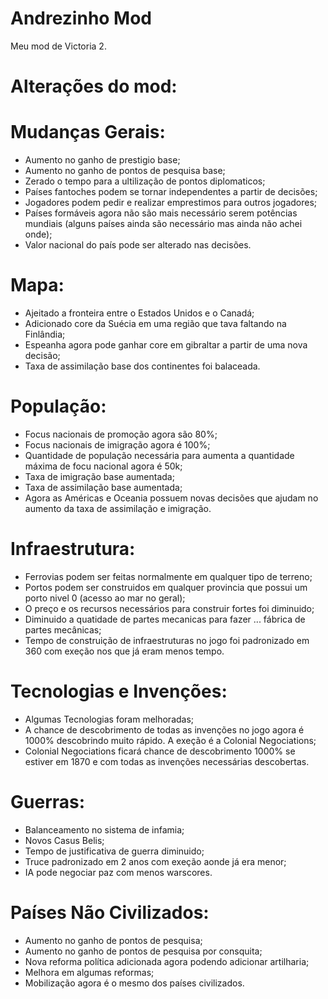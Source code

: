 # Andrezinho Mod

Meu mod de Victoria 2.

# Alterações do mod:

# Mudanças Gerais:

* Aumento no ganho de prestigio base;
* Aumento no ganho de pontos de pesquisa base;
* Zerado o tempo para a ultilização de pontos diplomaticos;
* Países fantoches podem se tornar independentes a partir de decisões;
* Jogadores podem pedir e realizar emprestimos para outros jogadores;
* Países formáveis agora não são mais necessário serem potências mundiais (alguns países ainda são necessário mas ainda não achei onde);
* Valor nacional do país pode ser alterado nas decisões.

# Mapa:

* Ajeitado a fronteira entre o Estados Unidos e o Canadá;
* Adicionado core da Suécia em uma região que tava faltando na Finlândia;
* Espeanha agora pode ganhar core em gibraltar a partir de uma nova decisão;
* Taxa de assimilação base dos continentes foi balaceada.


# População:

* Focus nacionais de promoção agora são 80%;
* Focus nacionais de imigração agora é 100%;
* Quantidade de população necessária para aumenta a quantidade máxima de focu nacional agora é 50k;
* Taxa de imigração base aumentada;
* Taxa de assimilação base aumentada;
* Agora as Américas e Oceania possuem novas decisões que ajudam no aumento da taxa de assimilação e imigração.

# Infraestrutura:

* Ferrovias podem ser feitas normalmente em qualquer tipo de terreno;
* Portos podem ser construidos em qualquer provincia que possui um porto nivel 0 (acesso ao mar no geral);
* O preço e os recursos necessários para construir fortes foi diminuido;
* Diminuido a quatidade de partes mecanicas para fazer ... fábrica de partes mecânicas;
* Tempo de construição de infraestruturas no jogo foi padronizado em 360 com exeção nos que já eram menos tempo.

# Tecnologias e Invenções:

* Algumas Tecnologias foram melhoradas;
* A chance de descobrimento de todas as invenções no jogo agora é 1000% descobrindo muito rápido. A exeção é a Colonial Negociations;
* Colonial Negociations ficará chance de descobrimento 1000% se estiver em 1870 e com todas as invenções necessárias descobertas.

# Guerras:

* Balanceamento no sistema de infamia;
* Novos Casus Belis;
* Tempo de justificativa de guerra diminuido;
* Truce padronizado em 2 anos com exeção aonde já era menor;
* IA pode negociar paz com menos warscores.

# Países Não Civilizados:

* Aumento no ganho de pontos de pesquisa;
* Aumento no ganho de pontos de pesquisa por consquita;
* Nova reforma política adicionada agora podendo adicionar artilharia;
* Melhora em algumas reformas;
* Mobilização agora é o mesmo dos países civilizados.
